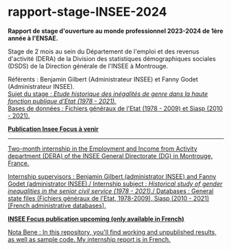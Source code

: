 # rapport-stage-INSEE-2024
**Rapport de stage d'ouverture au monde professionnel 2023-2024 de 1ère année à l'ENSAE.** 

Stage de 2 mois au sein du Département de l'emploi et des revenus d'activité (DERA) de la Division des statistiques démographiques sociales (DSDS) de la Direction générale de l'INSEE à Montrouge.  

Référents : Benjamin Gilbert (Administrateur INSEE) et Fanny Godet (Administrateur INSEE).  
<u>Sujet du stage :<u/> *Etude historique des inégalités de genre dans la haute fonction publique d'Etat (1978 - 2021).*    
Bases de données : Fichiers généraux de l'Etat (1978 - 2009) et Siasp (2010 - 2021).  

**Publication Insee Focus à venir**

________________


Two-month internship in the Employment and Income from Activity department (DERA) of the INSEE General Directorate (DG) in Montrouge, France. 

Internship supervisors : Benjamin Gilbert (administrator INSEE) and Fanny Godet (administrator INSEE)./
<u> Internship subject :<u/> *Historical study of gender inequalities in the senior civil service (1978 - 2021).*/
Databases : General state files (Fichiers généraux de l'Etat, 1978-2009), Siasp (2010 - 2021) [French administrative databases].


**INSEE Focus publication upcoming (only available in French)**



Nota Bene : In this repository, you'll find working and unpublished results, as well as sample code. My internship report is in French.
